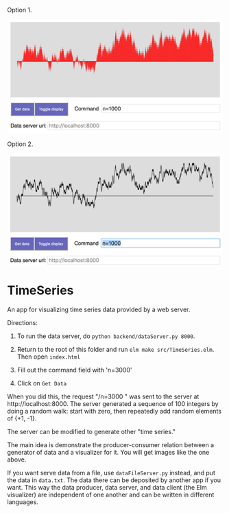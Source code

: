 Option 1.

![Bar graph of random walk](./image/barGraph.png)

Option 2.

![Line graph of random walk](./image/lineGraph.png)

TimeSeries
==========

An app for visualizing time series data provided by
a web server.  

Directions:

1. To run the data server, do `python backend/dataServer.py 8000`.  

2. Return to the root of this folder and run `elm make src/TimeSeries.elm`. Then open `index.html`

3. Fill out the command field with 'n=3000'

4. Click on `Get Data`

When you did this, the request "/n=3000   " was sent
to the server at http://localhost:8000. The server generated a sequence
of 100 integers by doing a random walk: start with zero, then
repeatedly add random elements of {+1, -1}.

The server can be modified to generate other "time series."

The main idea is demonstrate the producer-consumer relation
between a generator of data and a visualizer for it.  You will
get images like the one above.

If you want serve data from a file, use `dataFileServer.py` instead,
and put the data in `data.txt`. The data there can be deposited by
another app if you want.  This way the data producer, data server,
and data client (the Elm visualizer) are independent of one another
and can be written in different languages.    

